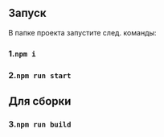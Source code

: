 ## Запуск

В папке проекта запустите след. команды:
### 1.`npm i`

### 2.`npm run start`

## Для сборки 
### 3.`npm run build`

